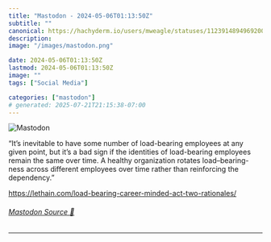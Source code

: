 ```yaml
---
title: "Mastodon - 2024-05-06T01:13:50Z"
subtitle: ""
canonical: https://hachyderm.io/users/mweagle/statuses/112391489496920055
description:
image: "/images/mastodon.png"

date: 2024-05-06T01:13:50Z
lastmod: 2024-05-06T01:13:50Z
image: ""
tags: ["Social Media"]

categories: ["mastodon"]
# generated: 2025-07-21T21:15:38-07:00
---
```

![Mastodon](/images/mastodon.png)

<p>“It’s inevitable to have some number of load-bearing employees at any given point, but it’s a bad sign if the identities of load-bearing employees remain the same over time. A healthy organization rotates load–bearing-ness across different employees over time rather than reinforcing the dependency.”</p><p><a href="https://lethain.com/load-bearing-career-minded-act-two-rationales/" target="_blank" rel="nofollow noopener noreferrer" translate="no"><span class="invisible">https://</span><span class="ellipsis">lethain.com/load-bearing-caree</span><span class="invisible">r-minded-act-two-rationales/</span></a></p>


###### [Mastodon Source 🐘](https://hachyderm.io/@mweagle/112391489496920055)

___

